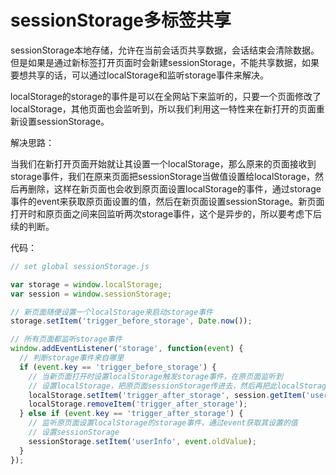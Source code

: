 # sessionStorage多标签共享

sessionStorage本地存储，允许在当前会话页共享数据，会话结束会清除数据。但是如果是通过新标签打开页面时会新建sessionStorage，不能共享数据，如果要想共享的话，可以通过localStorage和监听storage事件来解决。

localStorage的storage的事件是可以在全网站下来监听的，只要一个页面修改了localStorage，其他页面也会监听到，所以我们利用这一特性来在新打开的页面重新设置sessionStorage。

解决思路：

当我们在新打开页面开始就让其设置一个localStorage，那么原来的页面接收到storage事件，我们在原来页面把sessionStorage当做值设置给localStorage，然后再删除，这样在新页面也会收到原页面设置localStorage的事件，通过storage事件的event来获取原页面设置的值，然后在新页面设置sessionStorage。新页面打开时和原页面之间来回监听两次storage事件，这个是异步的，所以要考虑下后续的判断。

代码：
```js
// set global sessionStorage.js

var storage = window.localStorage;
var session = window.sessionStorage;

// 新页面随便设置一个localStorage来启动storage事件
storage.setItem('trigger_before_storage', Date.now());

// 所有页面都监听storage事件
window.addEventListener('storage', function(event) {
  // 判断storage事件来自哪里
  if (event.key == 'trigger_before_storage') {
    // 当新页面打开时设置localStorage触发storage事件，在原页面监听到
    // 设置localStorage，把原页面sessionStorage传进去，然后再把此localStorage删除
    localStorage.setItem('trigger_after_storage', session.getItem('userInfo'));
    localStorage.removeItem('trigger_after_storage');
  } else if (event.key == 'trigger_after_storage') {
    // 监听原页面设置localStorage的storage事件，通过event获取其设置的值
    // 设置sessionStorage
    sessionStorage.setItem('userInfo', event.oldValue);
  }
});
```